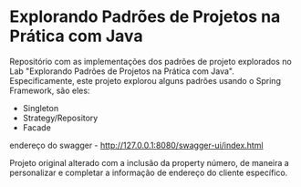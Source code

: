 # Explorando Padrões de Projetos na Prática com Java

Repositório com as implementações dos padrões de projeto explorados no Lab "Explorando Padrões de Projetos na Prática com Java". Especificamente, este projeto explorou alguns padrões usando o Spring Framework, são eles:
- Singleton
- Strategy/Repository
- Facade

endereço do swagger - http://127.0.0.1:8080/swagger-ui/index.html

Projeto original alterado com a inclusão da property número, de maneira a personalizar e completar a informação de endereço do cliente específico.

